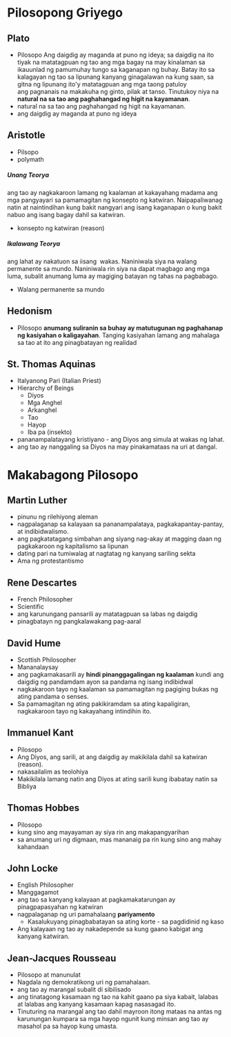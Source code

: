 # Pilosopong Griyego
## Plato
- Pilosopo
Ang daigdig ay maganda at puno ng ideya; sa daigdig na ito tiyak na matatagpuan ng tao ang mga bagay na may kinalaman sa ikauunlad ng pamumuhay tungo sa kaganapan ng buhay. Batay ito sa kalagayan ng tao sa lipunang kanyang ginagalawan na kung saan, sa gitna ng lipunang ito'y matatagpuan ang mga taong patuloy ang pagnanais na makakuha ng ginto, pilak at tanso. Tinutukoy niya na **natural na sa tao ang paghahangad ng higit na kayamanan**.
- natural na sa tao ang paghahangad ng higit na kayamanan.
- ang daigdig ay maganda at puno ng ideya
## Aristotle
- Pilsopo
- polymath
##### Unang Teorya
ang tao ay nagkakaroon lamang ng kaalaman at kakayahang madama ang mga pangyayari sa pamamagitan ng konsepto ng katwiran. Naipapaliwanag natin at naintindihan kung bakit nangyari ang isang kaganapan o kung bakit nabuo ang isang bagay dahil sa katwiran.
- konsepto ng katwiran (reason)
##### Ikalawang Teorya
ang lahat ay nakatuon sa iisang  wakas. Naniniwala siya na walang  permanente sa mundo. Naniniwala rin siya na dapat magbago ang mga luma, subalit anumang luma ay magiging batayan ng tahas na pagbabago.
- Walang permanente sa mundo
## Hedonism
- Pilosopo
**anumang suliranin sa buhay ay matutugunan ng paghahanap ng kasiyahan o kaligayahan**. Tanging kasiyahan lamang ang mahalaga sa tao at ito ang pinagbatayan ng realidad
## St. Thomas Aquinas
- Italyanong Pari (Italian Priest)
- Hierarchy of Beings
	- Diyos
	- Mga Anghel
	- Arkanghel
	- Tao
	- Hayop
	- Iba pa (insekto)
- pananampalatayang kristiyano - ang Diyos ang simula at wakas ng lahat.
- ang tao ay nanggaling sa Diyos na may pinakamataas na uri at dangal.

# Makabagong Pilosopo
## Martin Luther
- pinunu ng rilehiyong aleman
- nagpalaganap sa kalayaan sa pananampalataya, pagkakapantay-pantay, at indibidwalismo.
- ang pagkatatagang simbahan ang siyang nag-akay at magging daan ng pagkakaroon ng kapitalismo sa lipunan
- dating pari na tumiwalag at nagtatag ng kanyang sariling sekta
- Ama ng protestantismo
## Rene Descartes
- French Philosopher
- Scientific
- ang karunungang pansarili ay matatagpuan sa labas ng daigdig
- pinagbatayn ng pangkalawakang pag-aaral
## David Hume
- Scottish Philosopher
- Mananalaysay
- ang pagkamakasarili ay **hindi pinanggagalingan ng kaalaman** kundi ang daigdig ng pandamdam ayon sa pandama ng isang indibidwal
- nagkakaroon tayo ng kaalaman sa pamamagitan ng pagiging bukas ng ating pandama o senses.
- Sa pamamagitan ng ating pakikiramdam sa ating kapaligiran, nagkakaroon tayo ng kakayahang intindihin ito.
## Immanuel Kant
- Pilosopo
- Ang Diyos, ang sarili, at ang daigdig ay makikilala dahil sa katwiran (reason).
- nakasailalim as teolohiya
- Makikilala lamang natin ang Diyos at ating sarili kung ibabatay natin sa Bibliya
## Thomas Hobbes
- Pilosopo
- kung sino ang mayayaman ay siya rin ang makapangyarihan
- sa anumang uri ng digmaan, mas mananaig pa rin kung sino ang mahay kahandaan
## John Locke
- English Philosopher
- Manggagamot
- ang tao sa kanyang kalayaan at pagkamakatarungan ay pinagpapasyahan ng katwiran
- nagpalaganap ng uri pamahalaang **pariyamento**
	- Kasalukuyang pinagbabatayan sa ating korte - sa pagdidinid ng kaso
- Ang kalayaan ng tao ay nakadepende sa kung gaano kabigat ang kanyang katwiran.
## Jean-Jacques Rousseau
- Pilosopo at manunulat
- Nagdala ng demokratikong uri ng pamahalaan.
- ang tao ay marangal subalit di sibilisado
- ang tinatagong kasamaan ng tao na kahit gaano pa siya kabait, lalabas at lalabas ang kanyang kasamaan kapag nasasagad ito.
- Tinuturing na marangal ang tao dahil mayroon itong mataas na antas ng karunungan kumpara sa mga hayop ngunit kung minsan ang tao ay masahol pa sa hayop kung umasta.